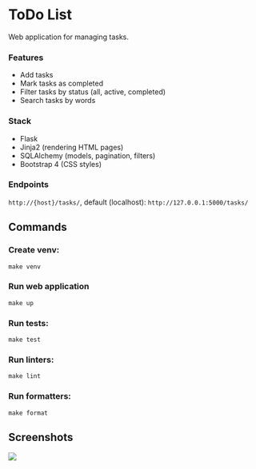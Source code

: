 # ToDo List

Web application for managing tasks.

### Features
- Add tasks
- Mark tasks as completed
- Filter tasks by status (all, active, completed)
- Search tasks by words

### Stack
- Flask
- Jinja2 (rendering HTML pages)
- SQLAlchemy (models, pagination, filters)
- Bootstrap 4 (CSS styles)

### Endpoints
`http://{host}/tasks/`, default (localhost): `http://127.0.0.1:5000/tasks/`

## Commands

### Create venv:
    make venv

### Run web application
    make up

### Run tests:
    make test
    
### Run linters:
    make lint
    
### Run formatters:
    make format

## Screenshots
![](https://i.imgur.com/iMzyl3f.png)